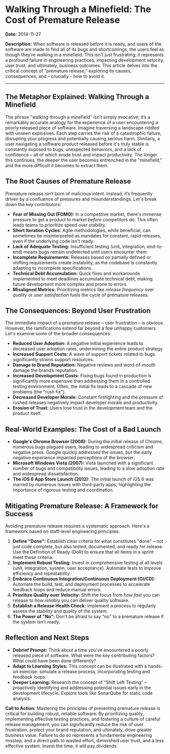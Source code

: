 # Walking Through a Minefield: The Cost of Premature Release

**Date:** 2014-11-27

**Description:** When software is released before it is ready, and users of the software are made to find all of its bugs and shortcomings, the users feel as though they’re walking in a minefield. This isn't just frustrating; it represents a profound failure in engineering practices, impacting development velocity, user trust, and ultimately, business outcomes. This article delves into the critical concept of “premature release,” exploring its causes, consequences, and – crucially – how to avoid it.

---

## The Metaphor Explained: Walking Through a Minefield

The phrase "walking through a minefield" isn’t simply evocative; it’s a remarkably accurate analogy for the experience of a user encountering a poorly released piece of software. Imagine traversing a landscape riddled with unseen explosives. Each step carries the risk of a catastrophic failure, disrupting your progress and potentially causing serious harm. Similarly, a user navigating a software product released before it's truly stable is constantly exposed to bugs, unexpected behaviors, and a lack of confidence – all of which erode trust and impact productivity. The longer this continues, the deeper the user becomes entrenched in the "minefield," and the more difficult it becomes to extract them.

## The Root Causes of Premature Release

Premature release isn't born of malicious intent. Instead, it’s frequently driven by a confluence of pressures and misunderstandings. Let's break down the key contributors:

- **Fear of Missing Out (FOMO):** In a competitive market, there's immense pressure to get a product to market _before_ competitors do. This often leads teams to prioritize speed over stability.
- **Short Iteration Cycles:** Agile methodologies, while beneficial, can sometimes be misinterpreted as mandates for constant, rapid releases, even if the underlying code isn't ready.
- **Lack of Adequate Testing:** Insufficient testing (unit, integration, end-to-end) means bugs remain undetected until users encounter them.
- **Incomplete Requirements:** Releases based on partially defined or shifting requirements create instability, as the codebase is constantly adapting to incomplete specifications.
- **Technical Debt Accumulation:** Quick fixes and workarounds implemented to meet deadlines accumulate technical debt, making future development more complex and prone to errors.
- **Misaligned Metrics:** Prioritizing metrics like _release frequency_ over _quality_ or _user satisfaction_ fuels the cycle of premature releases.

## The Consequences: Beyond User Frustration

The immediate impact of a premature release – user frustration – is obvious. However, the ramifications extend far beyond a few unhappy customers. Let's examine some of the broader consequences:

- **Reduced User Adoption:** A negative initial experience leads to decreased user adoption rates, undermining the entire product strategy.
- **Increased Support Costs:** A wave of support tickets related to bugs significantly strains support resources.
- **Damage to Brand Reputation:** Negative reviews and word-of-mouth damage the brand’s reputation.
- **Increased Development Costs:** Fixing bugs found in production is significantly more expensive than addressing them in a controlled testing environment. Often, the initial fix leads to a cascade of new problems (the "rush fix").
- **Decreased Developer Morale:** Constant firefighting and the pressure of rushed releases negatively impact developer morale and productivity.
- **Erosion of Trust:** Users lose trust in the development team and the product itself.

## Real-World Examples: The Cost of a Bad Launch

- **Google's Chrome Browser (2008):** During the initial release of Chrome, numerous bugs plagued users, leading to widespread criticism and negative press. Google quickly addressed the issues, but the early negative experience impacted perceptions of the browser.
- **Microsoft Windows Vista (2007):** Vista launched with a significant number of bugs and compatibility issues, leading to a slow adoption rate and widespread dissatisfaction.
- **The iOS 6 App Store Launch (2012):** The initial launch of iOS 6 was marred by numerous issues with third-party apps, highlighting the importance of rigorous testing and coordination.

## Mitigating Premature Release: A Framework for Success

Avoiding premature release requires a systematic approach. Here's a framework based on staff-level engineering principles:

1.  **Define "Done":** Establish clear criteria for what constitutes "done" – not just code complete, but also tested, documented, and ready for release. Use the Definition of Ready (DoR) to ensure that all items in a sprint meet these criteria.
2.  **Implement Robust Testing:** Invest in comprehensive testing at all levels (unit, integration, system, user acceptance). Automate tests to improve efficiency and repeatability.
3.  **Embrace Continuous Integration/Continuous Deployment (CI/CD):** Automate the build, test, and deployment processes to accelerate feedback loops and reduce manual errors.
4.  **Prioritize Quality over Velocity:** Shift the focus from _how fast_ you can release to _how reliably_ you can deliver quality software.
5.  **Establish a Release Health Check:** Implement a process to regularly assess the stability and quality of the system.
6.  **The Power of "No":** Don't be afraid to say "no" to a premature release if the system isn't ready.

## Reflection and Next Steps

- **Debrief Prompt:** Think about a time you've encountered a poorly released piece of software. What were the key contributing factors? What could have been done differently?
- **Adapt to Learning Styles:** This concept can be illustrated with a hands-on exercise: simulate a release process, incorporating testing and feedback loops.
- **Deeper Learning:** Research the concept of “Shift Left Testing” – proactively identifying and addressing potential issues early in the development lifecycle. Explore tools like SonarQube for static code analysis.

**Call to Action:** Mastering the principles of preventing premature release is critical for building robust, reliable software. By prioritizing quality, implementing effective testing practices, and fostering a culture of careful release management, you can significantly reduce the risk of user frustration, protect your brand reputation, and ultimately, drive greater business value. Failure to do so represents a fundamental engineering misstep, and a direct path to wasted effort, diminished user trust, and a less effective system. Invest the time; it will pay dividends.

```

```
